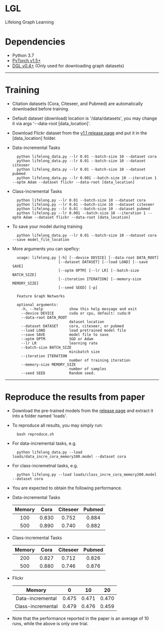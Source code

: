 # LGL
Lifelong Graph Learning

# Dependencies

* Python 3.7
* [PyTorch v1.5+](https://pytorch.org/get-started)
* [DGL v0.4+](https://www.dgl.ai/pages/start.html) (Only used for downloading graph datasets)

---     
# Training

* Citation datasets (Cora, Citeseer, and Pubmed) are automatically downloaded before training.

* Default dataset (download) location is '/data/datasets', you may change it via args '--data-root [data_location]'.

* Download Flickr dataset from the [v1.1 release page](https://github.com/wang-chen/LGL/releases/download/v1.1/flickr.zip) and put it in the [data_location] folder.

* Data-incremental Tasks

        python lifelong_data.py --lr 0.01 --batch-size 10 --dataset cora
        python lifelong_data.py --lr 0.01 --batch-size 10 --dataset citeseer
        python lifelong_data.py --lr 0.01 --batch-size 10 --dataset pubmed
        python lifelong_data.py --lr 0.001 --batch-size 10 --iteration 1 --optm Adam --dataset flickr --data-root [data_location]

* Class-incremental Tasks

        python lifelong.py --lr 0.01 --batch-size 10 --dataset cora
        python lifelong.py --lr 0.01 --batch-size 10 --dataset citeseer
        python lifelong.py --lr 0.01 --batch-size 10 --dataset pubmed
        python lifelong.py --lr 0.001 --batch-size 10 --iteration 1 --optm Adam --dataset flickr --data-root [data_location]

* To save your model during training

        python lifelong_data.py --lr 0.01 --batch-size 10 --dataset cora --save model_file_location

* More arguments you can speficy:

        usage: lifelong.py [-h] [--device DEVICE] [--data-root DATA_ROOT]
                           [--dataset DATASET] [--load LOAD] [--save SAVE]
                           [--optm OPTM] [--lr LR] [--batch-size BATCH_SIZE]
                           [--iteration ITERATION] [--memory-size MEMORY_SIZE]
                           [--seed SEED] [-p]

        Feature Graph Networks

        optional arguments:
          -h, --help            show this help message and exit
          --device DEVICE       cuda or cpu, default: cuda:0
          --data-root DATA_ROOT
                                dataset location
          --dataset DATASET     cora, citeseer, or pubmed
          --load LOAD           load pretrained model file
          --save SAVE           model file to save
          --optm OPTM           SGD or Adam
          --lr LR               learning rate
          --batch-size BATCH_SIZE
                                minibatch size
          --iteration ITERATION
                                number of training iteration
          --memory-size MEMORY_SIZE
                                number of samples
          --seed SEED           Random seed.

---
# Reproduce the results from paper

* Download the pre-trained models from the [release page](https://github.com/wang-chen/LGL/releases/download/v1.1/loads.zip) and extract it into a folder named 'loads'.

* To reproduce all results, you may simply run:

        bash reproduce.sh

* For data-incremental tasks, e.g.

        python lifelong_data.py --load loads/data_incre_cora_memory100.model --dataset cora

* For class-incremetnal tasks, e.g.

        python lifelong.py --load loads/class_incre_cora_memory200.model --dataset cora

* You are expected to obtain the following performance.

* Data-incremental Tasks

     |     Memory    |         Cora  |  Citeseer     |    Pubmed     |
     | :-----------: | :-----------: | :-----------: | :-----------: |
     |       100     |     0.830     |     0.752     |     0.884     |
     |       500     |     0.890     |     0.740     |     0.882     |

* Class-incremental Tasks

     |     Memory    |         Cora  |  Citeseer     |    Pubmed     |
     | :-----------: | :-----------: | :-----------: | :-----------: |
     |       200     |     0.827     |     0.712     |     0.826     |
     |       500     |     0.880     |     0.746     |     0.876     |

* Flickr

     |     Memory       |         0     |        10     |        20     |
     | :-----------:    | :-----------: | :-----------: | :-----------: |
     | Data-incremental |     0.475     |     0.471     |     0.470     |
     | Class-incremental|     0.479     |     0.476     |     0.459     |

* Note that the performance reported in the paper is an average of 10 runs, while the above is only one trial.
